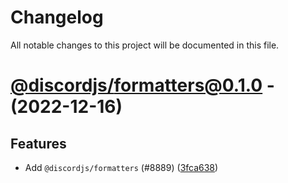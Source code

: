 # Changelog

All notable changes to this project will be documented in this file.

# [@discordjs/formatters@0.1.0](https://github.com/discordjs/discord.js/tree/@discordjs/formatters@0.1.0) - (2022-12-16)

## Features

- Add `@discordjs/formatters` (#8889) ([3fca638](https://github.com/discordjs/discord.js/commit/3fca638a8470dcea2f79ddb9f18526dbc0017c88))

